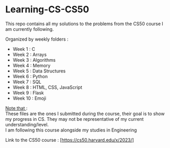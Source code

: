# Learning-CS-CS50

This repo contains all my solutions to the problems from the CS50 course I am currently following. 

Organized by weekly folders :
- Week 1 : C
- Week 2 : Arrays
- Week 3 : Algorithms
- Week 4 : Memory
- Week 5 : Data Structures
- Week 6 : Python
- Week 7 : SQL
- Week 8 : HTML, CSS, JavaScript
- Week 9 : Flask
- Week 10 : Emoji

<ins> Note that </ins> : <br/>
These files are the ones I submitted during the course, their goal is to show my progress in CS. They may not be representative of my current understanding/level. <br/>
I am following this course alongside my studies in Engineering 

Link to the CS50 course : [https://cs50.harvard.edu/x/2023/]

